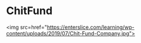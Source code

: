 # ChitFund

<img src=href="https://enterslice.com/learning/wp-content/uploads/2019/07/Chit-Fund-Company.jpg">

